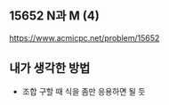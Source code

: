 ## 15652 N과 M (4)

<https://www.acmicpc.net/problem/15652>

## 내가 생각한 방법

<!-- ![이미지](./img.png) -->

- 조합 구할 때 식을 좀만 응용하면 될 듯
